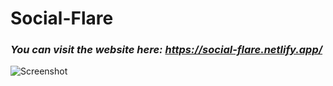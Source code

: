 # Social-Flare

### ***You can visit the website here: https://social-flare.netlify.app/***

![Screenshot](public/screenshot.png)